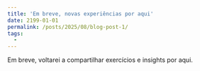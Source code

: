 ```yaml
---
title: 'Em breve, novas experiências por aqui'
date: 2199-01-01
permalink: /posts/2025/08/blog-post-1/
tags:
  - 
---
```


Em breve, voltarei a compartilhar exercícios e insights por aqui. 

